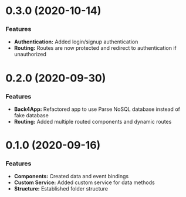 <a name="0.3.0"></a>
# 0.3.0 (2020-10-14)

### Features

* **Authentication:** Added login/signup authentication
* **Routing:** Routes are now protected and redirect to authentication if unauthorized

<a name="0.2.0"></a>
# 0.2.0 (2020-09-30)

### Features

* **Back4App:** Refactored app to use Parse NoSQL database instead of fake database
* **Routing:** Added multiple routed components and dynamic routes

<a name="0.1.0"></a>
# 0.1.0 (2020-09-16)

### Features

* **Components:** Created data and event bindings
* **Custom Service:** Added custom service for data methods
* **Structure:** Established folder structure
